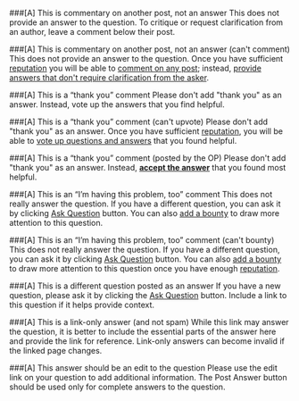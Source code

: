 ###[A] This is commentary on another post, not an answer
This does not provide an answer to the question. To critique or request clarification from an author, leave a comment below their post.

###[A] This is commentary on another post, not an answer (can't comment)
This does not provide an answer to the question. Once you have sufficient [reputation](//$SITEURL$/help/whats-reputation) you will be able to [comment on any post](//$SITEURL$//privileges/comment); instead, [provide answers that don't require clarification from the asker](//meta.stackexchange.com/questions/214173).

###[A] This is a “thank you” comment
Please don't add "thank you" as an answer. Instead, vote up the answers that you find helpful.

###[A] This is a “thank you” comment (can't upvote)
Please don't add "thank you" as an answer. Once you have sufficient [reputation](//$SITEURL$/help/whats-reputation), you will be able to [vote up questions and answers](//$SITEURL$/privileges/vote-up) that you found helpful.

###[A] This is a “thank you” comment (posted by the OP)
Please don't add "thank you" as an answer. Instead, **[accept the answer](http://stackoverflow.com/help/accepted-answer)** that you found most helpful.

###[A] This is an “I’m having this problem, too” comment
This does not really answer the question. If you have a different question, you can ask it by clicking [Ask Question](//$SITEURL$/questions/ask) button. You can also [add a bounty](//$SITEURL$/privileges/set-bounties) to draw more attention to this question.

###[A] This is an “I’m having this problem, too” comment (can't bounty)
This does not really answer the question. If you have a different question, you can ask it by clicking [Ask Question](//$SITEURL$/questions/ask) button. You can also [add a bounty](//$SITEURL$/privileges/set-bounties) to draw more attention to this question once you have enough [reputation](//$SITEURL$/help/whats-reputation).

###[A] This is a different question posted as an answer
If you have a new question, please ask it by clicking the [Ask Question](//$SITEURL$/questions/ask) button. Include a link to this question if it helps provide context.

###[A] This is a link-only answer (and not spam)
While this link may answer the question, it is better to include the essential parts of the answer here and provide the link for reference. Link-only answers can become invalid if the linked page changes.

###[A] This answer should be an edit to the question
Please use the edit link on your question to add additional information. The Post Answer button should be used only for complete answers to the question.
